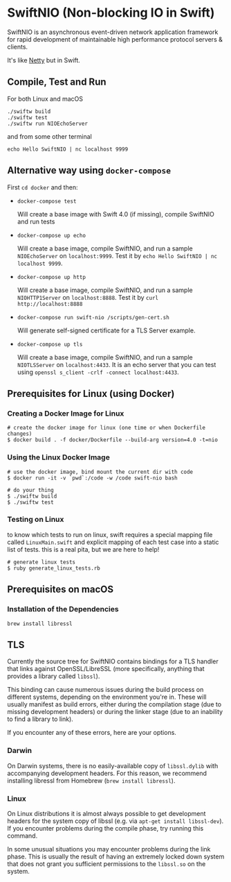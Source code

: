 # SwiftNIO (Non-blocking IO in Swift)

SwiftNIO is an asynchronous event-driven network application framework
for rapid development of maintainable high performance protocol servers & clients.

It's like [Netty](https://netty.io) but in Swift.



## Compile, Test and Run

For both Linux and macOS

    ./swiftw build
    ./swiftw test
    ./swiftw run NIOEchoServer

and from some other terminal

    echo Hello SwiftNIO | nc localhost 9999

## Alternative way using `docker-compose`

First `cd docker` and then:

- `docker-compose test`

  Will create a base image with Swift 4.0 (if missing), compile SwiftNIO and run tests

- `docker-compose up echo`

  Will create a base image, compile SwiftNIO, and run a sample `NIOEchoServer` on
  `localhost:9999`. Test it by `echo Hello SwiftNIO | nc localhost 9999`.

- `docker-compose up http`

  Will create a base image, compile SwiftNIO, and run a sample `NIOHTTP1Server` on
  `localhost:8888`. Test it by `curl http://localhost:8888`

- `docker-compose run swift-nio /scripts/gen-cert.sh`

  Will generate self-signed certificate for a TLS Server example.

- `docker-compose up tls`

  Will create a base image, compile SwiftNIO, and run a sample `NIOTLSServer`
  on `localhost:4433`. It is an echo server that you can test using
  `openssl s_client -crlf -connect localhost:4433`.


## Prerequisites for Linux (using Docker)

### Creating a Docker Image for Linux

```
# create the docker image for linux (one time or when Dockerfile changes)
$ docker build . -f docker/Dockerfile --build-arg version=4.0 -t=nio
```

### Using the Linux Docker Image

```
# use the docker image, bind mount the current dir with code
$ docker run -it -v `pwd`:/code -w /code swift-nio bash
```

```
# do your thing
$ ./swiftw build
$ ./swiftw test
```

### Testing on Linux

to know which tests to run on linux, swift requires a special mapping file called `LinuxMain.swift` and explicit mapping of each test case into a static list of tests. this is a real pita, but we are here to help!

```
# generate linux tests
$ ruby generate_linux_tests.rb
```


## Prerequisites on macOS

### Installation of the Dependencies

    brew install libressl


## TLS

Currently the source tree for SwiftNIO contains bindings for a TLS handler that links against OpenSSL/LibreSSL (more specifically, anything that provides a library called `libssl`).

This binding can cause numerous issues during the build process on different systems, depending on the environment you're in. These will usually manifest as build errors, either during the compilation stage (due to missing development headers) or during the linker stage (due to an inability to find a library to link).

If you encounter any of these errors, here are your options.

### Darwin

On Darwin systems, there is no easily-available copy of `libssl.dylib` with accompanying development headers. For this reason, we recommend installing libressl from Homebrew (`brew install libressl`).

### Linux

On Linux distributions it is almost always possible to get development headers for the system copy of libssl (e.g. via `apt-get install libssl-dev`). If you encounter problems during the compile phase, try running this command.

In some unusual situations you may encounter problems during the link phase. This is usually the result of having an extremely locked down system that does not grant you sufficient permissions to the `libssl.so` on the system.
